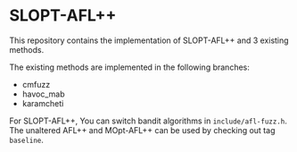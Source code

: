 # SLOPT-AFL++

This repository contains the implementation of SLOPT-AFL++ and 3 existing methods.

The existing methods are implemented in the following branches:

- cmfuzz
- havoc\_mab
- karamcheti

For SLOPT-AFL++, You can switch bandit algorithms in `include/afl-fuzz.h`.
The unaltered AFL++ and MOpt-AFL++ can be used by checking out tag `baseline`.

